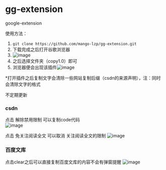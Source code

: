 # gg-extension
google-extension

使用方法：  
1. `git clone https://github.com/mango-lzp/gg-extension.git`  
2. 下载完成之后打开谷歌浏览器
3. ![image](https://user-images.githubusercontent.com/41472923/134287271-ef796cfd-a7ab-43d0-a998-3d3dbc582bd4.png)  
4. 之后选择文件夹（copy1.0）即可  
5. 浏览器便会出现该插件![image](https://user-images.githubusercontent.com/41472923/147809821-5727038d-0cb5-4938-9b94-c3698edd00e4.png)

*打开插件之后复制文字会清除一些网站复制后缀（csdn的来源声明），注：同时会清除文字的格式

不定期更新  

### csdn
点击 解除禁用限制 可以复制code代码  
![image](https://user-images.githubusercontent.com/41472923/134287140-601708e7-d19e-4dcd-9d90-f90cb034ffd6.png)  

点击 免关注阅读全文 可以取消 关注阅读全文的限制
![image](https://user-images.githubusercontent.com/41472923/134287107-31b905f9-e7fb-4caf-8dd8-ae3712a4c95f.png)

### 百度文库
点击clear之后可以直接复制百度文库的内容不会有弹窗提醒
![image](https://user-images.githubusercontent.com/41472923/134287166-8e8cb0a9-b053-4ec8-bcc3-7ed8fec96575.png)

